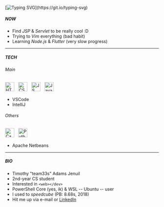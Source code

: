 [![Typing SVG](https://readme-typing-svg.demolab.com?font=JetBrains+Mono&weight=600&pause=1000&color=F5B301&vCenter=true&width=435&lines=Greetings!)](https://git.io/typing-svg)
##### NOW
+ Find _JSP_ & _Servlet_ to be really cool :D
+ Trying to _Vim_ everything (bad habit)
+ Learning _Node.js_ & _Flutter_ (very slow progress)
---
##### TECH
###### Main
<img alt="HTML5" align="left" width="30px" style="padding-right:10px" src="https://cdn.jsdelivr.net/gh/devicons/devicon/icons/html5/html5-original.svg" />
<img alt="CSS3" align="left" width="30px" style="padding-right:10px" src="https://cdn.jsdelivr.net/gh/devicons/devicon/icons/css3/css3-original.svg" />
<img alt="JS" align="left" width="30px" style="padding-right:10px" src="https://cdn.jsdelivr.net/gh/devicons/devicon/icons/javascript/javascript-original.svg" />
<img alt="Java" align="left" width="30px" style="padding-right:10px" src="https://cdn.jsdelivr.net/gh/devicons/devicon/icons/java/java-original.svg" />
<br/><br/>

+ VSCode
+ IntelliJ
###### Others
<img alt="C++" align="left" width="30px" style="padding-right:10px" src="https://cdn.jsdelivr.net/gh/devicons/devicon/icons/cplusplus/cplusplus-original.svg" />
<img alt="Python" align="left" width="30px" style="padding-right:10px" src="https://cdn.jsdelivr.net/gh/devicons/devicon/icons/python/python-original.svg" />
<br/><br/>

+ Apache Netbeans
---
##### BIO
+ Timothy "team33s" Adams Jenuil
+ 2nd-year CS student
+ Interested in `<web></dev>`
+ PowerShell Core (yes, ik) & WSL -- Ubuntu -- user
+ I used to _speedcube_ (PB: 8.68s, 2018)
+ Hit me up via e-mail or [LinkedIn](https://www.linkedin.com/in/timothyadamsjenuil/)
